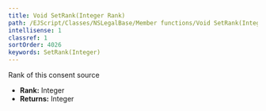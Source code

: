 ```yaml
---
title: Void SetRank(Integer Rank)
path: /EJScript/Classes/NSLegalBase/Member functions/Void SetRank(Integer p_0)
intellisense: 1
classref: 1
sortOrder: 4026
keywords: SetRank(Integer)
---
```



Rank of this consent source



* **Rank:** Integer
* **Returns:** Integer


